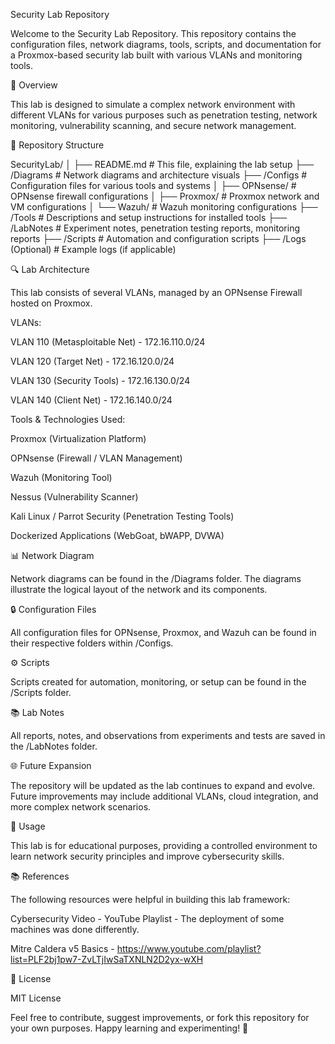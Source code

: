 Security Lab Repository

Welcome to the Security Lab Repository. This repository contains the configuration files, network diagrams, tools, scripts, and documentation for a Proxmox-based security lab built with various VLANs and monitoring tools.

📖 Overview

This lab is designed to simulate a complex network environment with different VLANs for various purposes such as penetration testing, network monitoring, vulnerability scanning, and secure network management.

📁 Repository Structure

SecurityLab/
│
├── README.md               # This file, explaining the lab setup
├── /Diagrams               # Network diagrams and architecture visuals
├── /Configs                # Configuration files for various tools and systems
│   ├── OPNsense/           # OPNsense firewall configurations
│   ├── Proxmox/            # Proxmox network and VM configurations
│   └── Wazuh/              # Wazuh monitoring configurations
├── /Tools                  # Descriptions and setup instructions for installed tools
├── /LabNotes               # Experiment notes, penetration testing reports, monitoring reports
├── /Scripts                # Automation and configuration scripts
├── /Logs (Optional)        # Example logs (if applicable)

🔍 Lab Architecture

This lab consists of several VLANs, managed by an OPNsense Firewall hosted on Proxmox.

VLANs:

VLAN 110 (Metasploitable Net) - 172.16.110.0/24

VLAN 120 (Target Net) - 172.16.120.0/24

VLAN 130 (Security Tools) - 172.16.130.0/24

VLAN 140 (Client Net) - 172.16.140.0/24

Tools & Technologies Used:

Proxmox (Virtualization Platform)

OPNsense (Firewall / VLAN Management)

Wazuh (Monitoring Tool)

Nessus (Vulnerability Scanner)

Kali Linux / Parrot Security (Penetration Testing Tools)

Dockerized Applications (WebGoat, bWAPP, DVWA)

📊 Network Diagram

Network diagrams can be found in the /Diagrams folder. The diagrams illustrate the logical layout of the network and its components.

🔒 Configuration Files

All configuration files for OPNsense, Proxmox, and Wazuh can be found in their respective folders within /Configs.

⚙️ Scripts

Scripts created for automation, monitoring, or setup can be found in the /Scripts folder.

📚 Lab Notes

All reports, notes, and observations from experiments and tests are saved in the /LabNotes folder.

🌐 Future Expansion

The repository will be updated as the lab continues to expand and evolve. Future improvements may include additional VLANs, cloud integration, and more complex network scenarios.

📌 Usage

This lab is for educational purposes, providing a controlled environment to learn network security principles and improve cybersecurity skills.

📚 References

The following resources were helpful in building this lab framework:

Cybersecurity Video - YouTube Playlist - The deployment of some machines was done differently.

Mitre Caldera v5 Basics - https://www.youtube.com/playlist?list=PLF2bj1pw7-ZvLTjIwSaTXNLN2D2yx-wXH

📄 License

MIT License

Feel free to contribute, suggest improvements, or fork this repository for your own purposes. Happy learning and experimenting! 🚀

